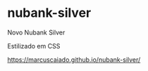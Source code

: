 # nubank-silver
Novo Nubank Silver

Estilizado em CSS

https://marcuscaiado.github.io/nubank-silver/
